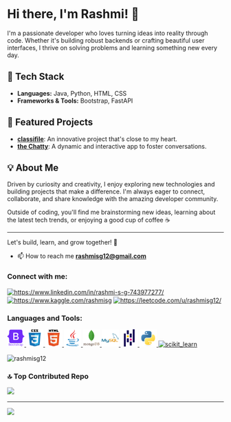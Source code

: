 # Hi there, I'm Rashmi! 👋

I'm a passionate developer who loves turning ideas into reality through code. Whether it's building robust backends or crafting beautiful user interfaces, I thrive on solving problems and learning something new every day.

## 🚀 Tech Stack
- **Languages:** Java, Python, HTML, CSS
- **Frameworks & Tools:** Bootstrap, FastAPI

## 🌟 Featured Projects
- **[classifile](#)**: An innovative project that's close to my heart.
- **[the Chatty](#)**: A dynamic and interactive app to foster conversations.

## 💡 About Me
Driven by curiosity and creativity, I enjoy exploring new technologies and building projects that make a difference. I'm always eager to connect, collaborate, and share knowledge with the amazing developer community.

Outside of coding, you'll find me brainstorming new ideas, learning about the latest tech trends, or enjoying a good cup of coffee ☕

---

Let's build, learn, and grow together! 🚀
- 📫 How to reach me **rashmisg12@gmail.com**

<h3 align="left">Connect with me:</h3>
<p align="left">
<a href="https://linkedin.com/in/https://www.linkedin.com/in/rashmi-s-g-743977277/" target="blank"><img align="center" src="https://raw.githubusercontent.com/rahuldkjain/github-profile-readme-generator/master/src/images/icons/Social/linked-in-alt.svg" alt="https://www.linkedin.com/in/rashmi-s-g-743977277/" height="30" width="40" /></a>
<a href="https://kaggle.com/https://www.kaggle.com/rashmisg" target="blank"><img align="center" src="https://raw.githubusercontent.com/rahuldkjain/github-profile-readme-generator/master/src/images/icons/Social/kaggle.svg" alt="https://www.kaggle.com/rashmisg" height="30" width="40" /></a>
<a href="https://www.leetcode.com/https://leetcode.com/u/rashmisg12/" target="blank"><img align="center" src="https://raw.githubusercontent.com/rahuldkjain/github-profile-readme-generator/master/src/images/icons/Social/leet-code.svg" alt="https://leetcode.com/u/rashmisg12/" height="30" width="40" /></a>
</p>

<h3 align="left">Languages and Tools:</h3>
<p align="left"> <a href="https://getbootstrap.com" target="_blank" rel="noreferrer"> <img src="https://raw.githubusercontent.com/devicons/devicon/master/icons/bootstrap/bootstrap-plain-wordmark.svg" alt="bootstrap" width="40" height="40"/> </a> <a href="https://www.w3schools.com/css/" target="_blank" rel="noreferrer"> <img src="https://raw.githubusercontent.com/devicons/devicon/master/icons/css3/css3-original-wordmark.svg" alt="css3" width="40" height="40"/> </a> <a href="https://www.w3.org/html/" target="_blank" rel="noreferrer"> <img src="https://raw.githubusercontent.com/devicons/devicon/master/icons/html5/html5-original-wordmark.svg" alt="html5" width="40" height="40"/> </a> <a href="https://www.java.com" target="_blank" rel="noreferrer"> <img src="https://raw.githubusercontent.com/devicons/devicon/master/icons/java/java-original.svg" alt="java" width="40" height="40"/> </a> <a href="https://www.mongodb.com/" target="_blank" rel="noreferrer"> <img src="https://raw.githubusercontent.com/devicons/devicon/master/icons/mongodb/mongodb-original-wordmark.svg" alt="mongodb" width="40" height="40"/> </a> <a href="https://www.mysql.com/" target="_blank" rel="noreferrer"> <img src="https://raw.githubusercontent.com/devicons/devicon/master/icons/mysql/mysql-original-wordmark.svg" alt="mysql" width="40" height="40"/> </a> <a href="https://pandas.pydata.org/" target="_blank" rel="noreferrer"> <img src="https://raw.githubusercontent.com/devicons/devicon/2ae2a900d2f041da66e950e4d48052658d850630/icons/pandas/pandas-original.svg" alt="pandas" width="40" height="40"/> </a> <a href="https://www.python.org" target="_blank" rel="noreferrer"> <img src="https://raw.githubusercontent.com/devicons/devicon/master/icons/python/python-original.svg" alt="python" width="40" height="40"/> </a> <a href="https://scikit-learn.org/" target="_blank" rel="noreferrer"> <img src="https://upload.wikimedia.org/wikipedia/commons/0/05/Scikit_learn_logo_small.svg" alt="scikit_learn" width="40" height="40"/> </a> </p>

<p><img align="center" src="https://github-readme-stats.vercel.app/api/top-langs?username=rashmisg12&show_icons=true&locale=en&layout=compact" alt="rashmisg12" /></p>


### 🔝 Top Contributed Repo
![](https://github-contributor-stats.vercel.app/api?username=rashmisg12&limit=5&theme=dark&combine_all_yearly_contributions=true)

---
[![](https://visitcount.itsvg.in/api?id=rashmisg12&icon=0&color=0)](https://visitcount.itsvg.in)

<!-- Proudly created with GPRM ( https://gprm.itsvg.in ) -->


<!--
**RashmiSG12/RashmiSG12** is a ✨ _special_ ✨ repository because its `README.md` (this file) appears on your GitHub profile.

Here are some ideas to get you started:

- 🔭 I’m currently working on ...
- 🌱 I’m currently learning ...
- 👯 I’m looking to collaborate on ...
- 🤔 I’m looking for help with ...
- 💬 Ask me about ...
- 📫 How to reach me: ...
- 😄 Pronouns: ...
- ⚡ Fun fact: ...
-->
